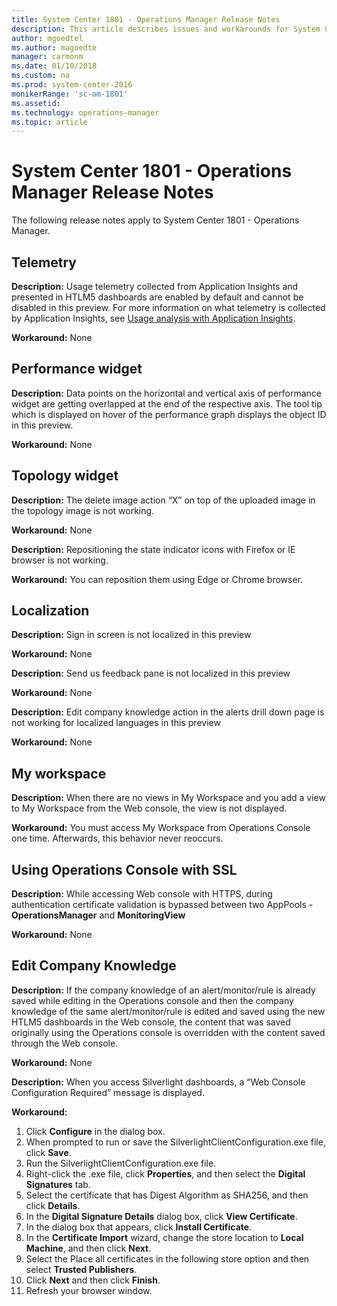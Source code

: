 ```yaml
---
title: System Center 1801 - Operations Manager Release Notes
description: This article describes issues and workarounds for System Center 1801 - Operations Manager.  
author: mgoedtel
ms.author: magoedte
manager: carmonm
ms.date: 01/10/2018
ms.custom: na
ms.prod: system-center-2016
monikerRange: 'sc-om-1801'
ms.assetid: 
ms.technology: operations-manager
ms.topic: article
---
```


# System Center 1801 - Operations Manager Release Notes

The following release notes apply to System Center 1801 - Operations Manager.

## Telemetry

**Description:** Usage telemetry collected from Application Insights and presented in HTLM5 dashboards are enabled by default and cannot be disabled in this preview.  For more information on what telemetry is collected by Application Insights, see [Usage analysis with Application Insights](https://docs.microsoft.com/en-us/azure/application-insights/app-insights-usage-overview).

**Workaround:** None

## Performance widget

**Description:** Data points on the horizontal and vertical axis of performance widget are getting overlapped at the end of the respective axis. The tool tip which is displayed on hover of the performance graph displays the object ID in this preview.

**Workaround:** None

## Topology widget

**Description:** The delete image action “X” on top of the uploaded image in the topology image is not working.

**Workaround:** None

**Description:** Repositioning the state indicator icons with Firefox or IE browser is not working.

**Workaround:** You can reposition them using Edge or Chrome browser.

## Localization

**Description:** Sign in screen is not localized in this preview

**Workaround:** None

**Description:** Send us feedback pane is not localized in this preview

**Workaround:** None

**Description:** Edit company knowledge action in the alerts drill down page is not working for localized languages in this preview

**Workaround:** None

## My workspace

**Description:** When there are no views in My Workspace and you add a view to My Workspace from the Web console, the view is not displayed.

**Workaround:** You must access My Workspace from Operations Console one time. Afterwards, this behavior never reoccurs.  

## Using Operations Console with SSL

**Description:** While accessing Web console with HTTPS, during authentication certificate validation is bypassed between two AppPools - **OperationsManager** and **MonitoringView**

**Workaround:** None

## Edit Company Knowledge

**Description:** If the company knowledge of an alert/monitor/rule is already saved while editing in the Operations console and then the company knowledge of the same alert/monitor/rule is edited and saved using the new HTLM5 dashboards in the Web console, the content that was saved originally using the Operations console is overridden with the content saved through the Web console.

**Workaround:** None

**Description:** When you access Silverlight dashboards, a “Web Console Configuration Required” message is displayed.

**Workaround:** 

1. Click **Configure** in the dialog box.
2. When prompted to run or save the SilverlightClientConfiguration.exe file, click **Save**.
3. Run the SilverlightClientConfiguration.exe file.
4. Right-click the .exe file, click **Properties**, and then select the **Digital Signatures** tab.
5. Select the certificate that has Digest Algorithm as SHA256, and then click **Details**.
6. In the **Digital Signature Details** dialog box, click **View Certificate**.
7. In the dialog box that appears, click **Install Certificate**.
8. In the **Certificate Import** wizard, change the store location to **Local Machine**, and then click **Next**.
9. Select the Place all certificates in the following store option and then select **Trusted Publishers**.
10. Click **Next** and then click **Finish**.
11. Refresh your browser window.
